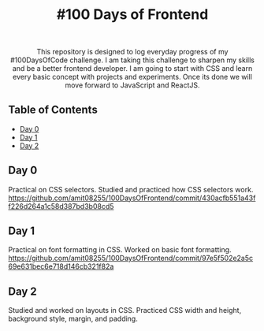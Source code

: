 <h1 align="center"> #100 Days of Frontend </h1> <br>

<p align="center">
  This repository is designed to log everyday progress of my #100DaysOfCode challenge. I am taking this challenge to sharpen my skills and be a better frontend developer. I am going to start with CSS and learn every basic concept with projects and experiments. Once its done we will move forward to JavaScript and ReactJS.
</p>


## Table of Contents

- [Day 0](#day-0)
- [Day 1](#day-1)
- [Day 2](#day-2)

## Day 0

Practical on CSS selectors. Studied and practiced how CSS selectors work.
https://github.com/amit08255/100DaysOfFrontend/commit/430acfb551a43ff226d264a1c58d387bd3b08cd5

## Day 1

Practical on font formatting in CSS. Worked on basic font formatting.
https://github.com/amit08255/100DaysOfFrontend/commit/97e5f502e2a5c69e631bec6e718d146cb321f82a

## Day 2

Studied and worked on layouts in CSS. Practiced CSS width and height, background style, margin, and padding.
